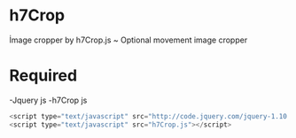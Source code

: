 h7Crop
======

İmage cropper by h7Crop.js ~ Optional movement image cropper

Required
=======
-Jquery js
-h7Crop js
 ```javascript
<script type="text/javascript" src="http://code.jquery.com/jquery-1.10.2.min.js"></script>
<script type="text/javascript" src="h7Crop.js"></script>
 ```
